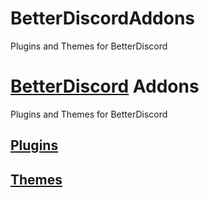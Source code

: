 # BetterDiscordAddons
Plugins and Themes for BetterDiscord

# [BetterDiscord](https://github.com/BetterDiscord/BetterDiscord) Addons
Plugins and Themes for BetterDiscord

## [Plugins](https://github.com/Ekibunnel/BetterDiscordAddons/tree/master/Plugins/)
## [Themes](https://github.com/Ekibunnel/BetterDiscordAddons/tree/master/Themes/)
